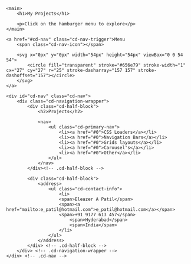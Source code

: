 <script src="https://code.jquery.com/jquery-2.2.4.min.js"></script>
<link href='https://github.com/eapatil/eapatil.github.io/blob/main/home.css' rel='stylesheet' type='text/css'>
<body>


	<main>
		<h1>My Projects</h1>

		<p>Click on the hamburger menu to explore</p>
	</main>

	<a href="#cd-nav" class="cd-nav-trigger">Menu 
		<span class="cd-nav-icon"></span>

		<svg x="0px" y="0px" width="54px" height="54px" viewBox="0 0 54 54">
			<circle fill="transparent" stroke="#656e79" stroke-width="1" cx="27" cy="27" r="25" stroke-dasharray="157 157" stroke-dashoffset="157"></circle>
		</svg>
	</a>
	
	<div id="cd-nav" class="cd-nav">
		<div class="cd-navigation-wrapper">
			<div class="cd-half-block">
				<h2>Projects</h2>

				<nav>
					<ul class="cd-primary-nav">
						<li><a href="#0">CSS Loaders</a></li>
						<li><a href="#0">Navigation Bars</a></li>
						<li><a href="#0">Grids layouts</a></li>
						<li><a href="#0">Carousel's</a></li>
						<li><a href="#0">Other</a></li>
					</ul>
				</nav>
			</div><!-- .cd-half-block -->
			
			<div class="cd-half-block">
				<address>
					<ul class="cd-contact-info">
						<li>
                        <span>Eleazer A Patil</span>
                        <span><a href="mailto:e_patil@hotmail.com">e_patil@hotmail.com</a></span>
                        <span>+91 9177 613 457</span>
							<span>Hyderabad</span>
							<span>India</span>
						</li>
					</ul>
				</address>
			</div> <!-- .cd-half-block -->
		</div> <!-- .cd-navigation-wrapper -->
	</div> <!-- .cd-nav -->
</body>
<script src="https://github.com/eapatil/eapatil.github.io/blob/main/n.js"></script>
